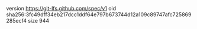 version https://git-lfs.github.com/spec/v1
oid sha256:3fc49dff34eb217dcc1ddf64e797b673744d12a109c89747afc725869285ecf4
size 944
